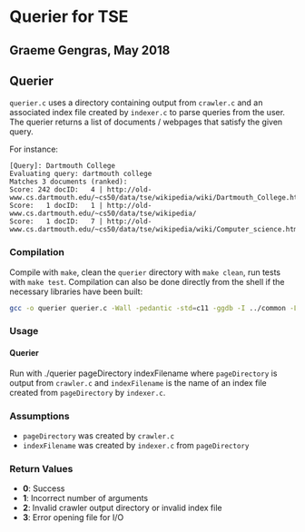 # Querier for TSE
## Graeme Gengras, May 2018

## Querier
`querier.c` uses a directory containing output from `crawler.c` and an associated
index file created by `indexer.c` to parse queries from the user.  The querier
returns a list of documents / webpages that satisfy the given query.

For instance:

```
[Query]: Dartmouth College
Evaluating query: dartmouth college
Matches 3 documents (ranked):
Score: 242 docID:   4 | http://old-www.cs.dartmouth.edu/~cs50/data/tse/wikipedia/wiki/Dartmouth_College.html
Score:   1 docID:   1 | http://old-www.cs.dartmouth.edu/~cs50/data/tse/wikipedia/
Score:   1 docID:   7 | http://old-www.cs.dartmouth.edu/~cs50/data/tse/wikipedia/wiki/Computer_science.html
```

### Compilation
Compile with `make`, clean the `querier` directory with `make clean`,
run tests with `make test`.  Compilation can also be done directly from the shell
if the necessary libraries have been built:

``` bash
gcc -o querier querier.c -Wall -pedantic -std=c11 -ggdb -I ../common -L ../common -lcommon -I ../libcs50 -L ../libcs50 -lcs50
```

### Usage
#### Querier
Run with ./querier pageDirectory indexFilename where `pageDirectory` is output from
`crawler.c` and `indexFilename` is the name of an index file created from `pageDirectory`
by `indexer.c`.

### Assumptions
- `pageDirectory` was created by `crawler.c`
- `indexFilename` was created by `indexer.c` from `pageDirectory`

### Return Values
- **0**: Success
- **1**: Incorrect number of arguments
- **2**: Invalid crawler output directory or invalid index file
- **3**: Error opening file for I/O
